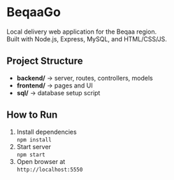 # BeqaaGo
Local delivery web application for the Beqaa region.  
Built with Node.js, Express, MySQL, and HTML/CSS/JS.

## Project Structure
- **backend/** → server, routes, controllers, models
- **frontend/** → pages and UI
- **sql/** → database setup script

## How to Run
1. Install dependencies  
   `npm install`
2. Start server  
   `npm start`
3. Open browser at  
   `http://localhost:5550`
